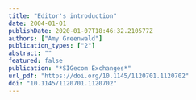 ```yaml
---
title: "Editor's introduction"
date: 2004-01-01
publishDate: 2020-01-07T18:46:32.210577Z
authors: ["Amy Greenwald"]
publication_types: ["2"]
abstract: ""
featured: false
publication: "*SIGecom Exchanges*"
url_pdf: "https://doi.org/10.1145/1120701.1120702"
doi: "10.1145/1120701.1120702"
---
```


